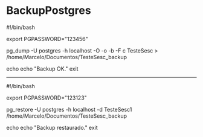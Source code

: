 # BackupPostgres

#!/bin/bash

export PGPASSWORD="123456"


pg_dump -U postgres -h localhost -O -o -b -F c TesteSesc > /home/Marcelo/Documentos/TesteSesc_backup

echo echo "Backup OK."
exit 



---




#!/bin/bash

export PGPASSWORD="123123"

pg_restore -U postgres -h localhost -d TesteSesc1 /home/Marcelo/Documentos/TesteSesc_backup



echo echo "Backup restaurado."
exit 
